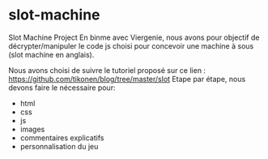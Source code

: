 # slot-machine
 Slot Machine Project
En binme avec Viergenie, nous avons pour objectif de décrypter/manipuler le code js choisi pour concevoir une machine à sous (slot machine en anglais).

Nous avons choisi de suivre le tutoriel proposé sur ce lien : https://github.com/tikonen/blog/tree/master/slot
Etape par étape, nous devons faire le nécessaire pour:
- html
- css
- js
- images
- commentaires explicatifs
- personnalisation du jeu
